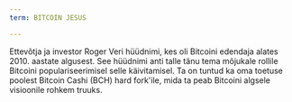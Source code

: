 ```yaml
---
term: BITCOIN JESUS

---
```

Ettevõtja ja investor Roger Veri hüüdnimi, kes oli Bitcoini edendaja alates 2010. aastate algusest. See hüüdnimi anti talle tänu tema mõjukale rollile Bitcoini populariseerimisel selle käivitamisel. Ta on tuntud ka oma toetuse poolest Bitcoin Cashi (BCH) hard fork'ile, mida ta peab Bitcoini algsele visioonile rohkem truuks.
